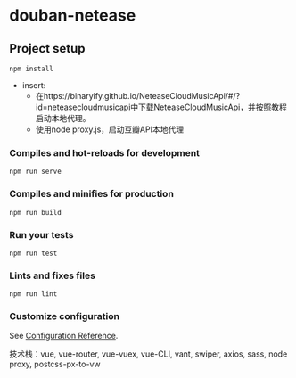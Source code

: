 # douban-netease

## Project setup
```
npm install
```
+ insert:
    - 在https://binaryify.github.io/NeteaseCloudMusicApi/#/?id=neteasecloudmusicapi中下载NeteaseCloudMusicApi，并按照教程启动本地代理。
    - 使用node proxy.js，启动豆瓣API本地代理
    
### Compiles and hot-reloads for development
```
npm run serve
```

### Compiles and minifies for production
```
npm run build
```

### Run your tests
```
npm run test
```

### Lints and fixes files
```
npm run lint
```

### Customize configuration
See [Configuration Reference](https://cli.vuejs.org/config/).

技术栈：vue, vue-router, vue-vuex, vue-CLI, vant, swiper, axios, sass, node proxy, postcss-px-to-vw
